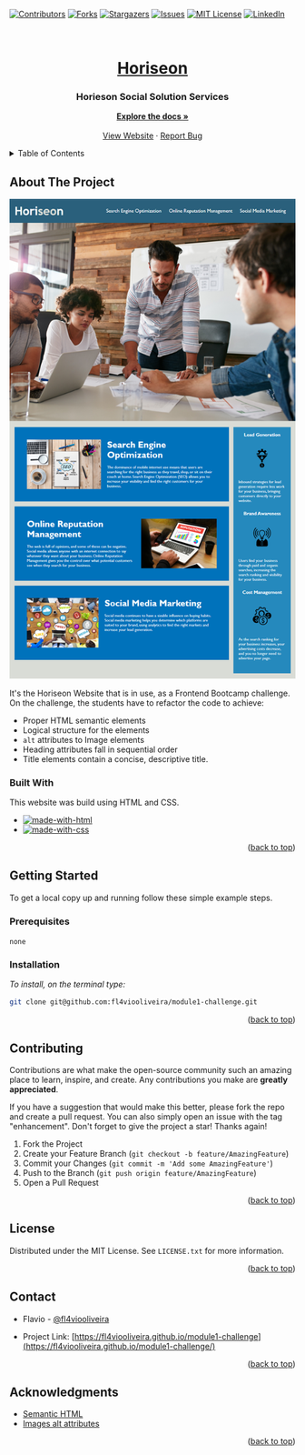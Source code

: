<!-- Improved compatibility of back to top link: See: https://github.com/othneildrew/Best-README-Template/pull/73 -->
<a name="readme-top"></a>
<!--
*** Thanks for checking out the Best-README-Template. If you have a suggestion
*** that would make this better, please fork the repo and create a pull request
*** or simply open an issue with the tag "enhancement".
*** Don't forget to give the project a star!
*** Thanks again! Now go create something AMAZING! :D
-->



<!-- PROJECT SHIELDS -->
<!--
*** I'm using markdown "reference style" links for readability.
*** Reference links are enclosed in brackets [ ] instead of parentheses ( ).
*** See the bottom of this document for the declaration of the reference variables
*** for contributors-url, forks-url, etc. This is an optional, concise syntax you may use.
*** https://www.markdownguide.org/basic-syntax/#reference-style-links
-->
[![Contributors][contributors-shield]][contributors-url]
[![Forks][forks-shield]][forks-url]
[![Stargazers][stars-shield]][stars-url]
[![Issues][issues-shield]][issues-url]
[![MIT License][license-shield]][license-url]
[![LinkedIn][linkedin-shield]][linkedin-url]



<!-- PROJECT LOGO -->
<br />
<div align="center">
  <a href="https://fl4viooliveira.github.io/module1-challenge">
    <h1>Horiseon</h1>
  </a>

  <h3 align="center">Horieson Social Solution Services</h3>

  <p align="center">
    <a href="https://github.com/fl4viooliveira/module1-challenge/blob/main/README.md"><strong>Explore the docs »</strong></a>
    <br />
    <br />
    <a href="https://fl4viooliveira.github.io/module1-challenge">View Website</a>
    ·
    <a href="https://fl4viooliveira.github.io/module1-challenge/issues">Report Bug</a>
  </p>
</div>


<!-- TABLE OF CONTENTS -->
<details>
  <summary>Table of Contents</summary>
  <ol>
    <li>
      <a href="#about-the-project">About The Project</a>
      <ul>
        <li><a href="#built-with">Built With</a></li>
      </ul>
    </li>
    <li>
      <a href="#getting-started">Getting Started</a>
      <ul>
        <li><a href="#prerequisites">Prerequisites</a></li>
        <li><a href="#installation">Installation</a></li>
      </ul>
    </li>
    <li><a href="#contributing">Contributing</a></li>
    <li><a href="#license">License</a></li>
    <li><a href="#contact">Contact</a></li>
    <li><a href="#acknowledgments">Acknowledgments</a></li>
  </ol>
</details>


<!-- ABOUT THE PROJECT -->
## About The Project

[![Horiseon Website Screenshot][product-screenshot]](https://fl4viooliveira.github.io/module1-challenge/)

It's the Horiseon Website that is in use, as a Frontend Bootcamp challenge.
On the challenge, the students have to refactor the code to achieve:
* Proper HTML semantic elements 
* Logical structure for the elements
* `alt` attributes to Image elements
* Heading attributes fall in sequential order
* Title elements contain a concise, descriptive title. 

### Built With

This website was build using HTML and CSS.
* [![made-with-html](https://img.shields.io/badge/Made%20with-HTML-1f425f.svg)](https://www.w3schools.com/html/html_intro.asp)
* [![made-with-css](https://img.shields.io/badge/Made%20with-CSS-1f425f.svg)](https://www.w3schools.com/css/css_intro.asp)

<p align="right">(<a href="#readme-top">back to top</a>)</p>



<!-- GETTING STARTED -->
## Getting Started

To get a local copy up and running follow these simple example steps.

### Prerequisites

`none`
### Installation

_To install, on the terminal type:_

   ```sh
   git clone git@github.com:fl4viooliveira/module1-challenge.git 
   ```

<p align="right">(<a href="#readme-top">back to top</a>)</p>

<!-- CONTRIBUTING -->
## Contributing

Contributions are what make the open-source community such an amazing place to learn, inspire, and create. Any contributions you make are **greatly appreciated**.

If you have a suggestion that would make this better, please fork the repo and create a pull request. You can also simply open an issue with the tag "enhancement".
Don't forget to give the project a star! Thanks again!

1. Fork the Project
2. Create your Feature Branch (`git checkout -b feature/AmazingFeature`)
3. Commit your Changes (`git commit -m 'Add some AmazingFeature'`)
4. Push to the Branch (`git push origin feature/AmazingFeature`)
5. Open a Pull Request

<p align="right">(<a href="#readme-top">back to top</a>)</p>



<!-- LICENSE -->
## License

Distributed under the MIT License. See `LICENSE.txt` for more information.

<p align="right">(<a href="#readme-top">back to top</a>)</p>



<!-- CONTACT -->
## Contact

* Flavio - [@fl4viooliveira](https://twitter.com/fl4viooliveira) 

* Project Link: [https://fl4viooliveira.github.io/module1-challenge](https://fl4viooliveira.github.io/module1-challenge/)

<p align="right">(<a href="#readme-top">back to top</a>)</p>

<!-- ACKNOWLEDGMENTS -->
## Acknowledgments

* [Semantic HTML](https://www.w3schools.com/html/html5_semantic_elements.asp)
* [Images alt attributes](https://www.w3schools.com/tags/att_img_alt.asp)

<p align="right">(<a href="#readme-top">back to top</a>)</p>



<!-- MARKDOWN LINKS & IMAGES -->
<!-- https://www.markdownguide.org/basic-syntax/#reference-style-links -->
[contributors-shield]: https://img.shields.io/github/contributors/fl4viooliveira/module1-challenge.svg?style=for-the-badge
[contributors-url]: https://github.com/fl4viooliveira/module1-challenge/graphs/contributors
[forks-shield]: https://img.shields.io/github/forks/fl4viooliveira/module1-challenge.svg?style=for-the-badge
[forks-url]: https://github.com/fl4viooliveira/module1-challenge/network/members
[stars-shield]: https://img.shields.io/github/stars/fl4viooliveira/module1-challenge.svg?style=for-the-badge
[stars-url]: https://github.com/fl4viooliveira/module1-challenge/stargazers
[issues-shield]: https://img.shields.io/github/issues/fl4viooliveira/module1-challenge.svg?style=for-the-badge
[issues-url]: https://github.com/fl4viooliveira/module1-challenge/issues
[license-shield]: https://img.shields.io/github/license/fl4viooliveira/module1-challenge.svg?style=for-the-badge
[license-url]: https://github.com/fl4viooliveira/module1-challenge/blob/main/LICENSE
[linkedin-shield]: https://img.shields.io/badge/-LinkedIn-black.svg?style=for-the-badge&logo=linkedin&colorB=555
[linkedin-url]: https://linkedin.com/in/fl4viooliveira
[product-screenshot]: ./screenshot.png